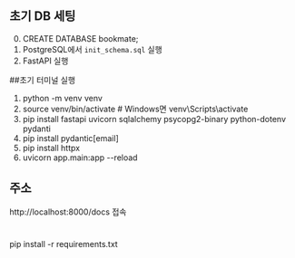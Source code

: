 ## 초기 DB 세팅
0. CREATE DATABASE bookmate;
1. PostgreSQL에서 `init_schema.sql` 실행
2. FastAPI 실행


##초기 터미널 실행
1. python -m venv venv
2. source venv/bin/activate  # Windows면 venv\Scripts\activate
3. pip install fastapi uvicorn sqlalchemy psycopg2-binary python-dotenv pydanti
4. pip install pydantic[email]
5. pip install httpx
6. uvicorn app.main:app --reload



## 주소
http://localhost:8000/docs 접속

#
pip install -r requirements.txt